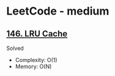 # LeetCode - medium

## [146. LRU Cache](https://leetcode.com/problems/lru-cache)

Solved

* Complexity: O(1)
* Memory: O(N)
